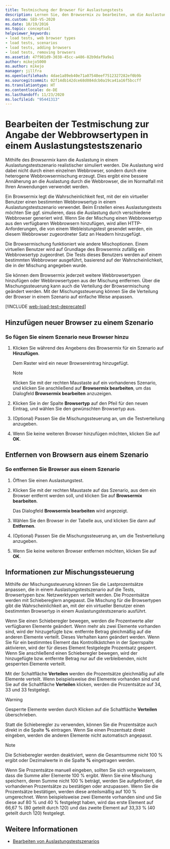 ```yaml
---
title: Testmischung der Browser für Auslastungstests
description: Lernen Sie, den Browsermix zu bearbeiten, um die Auslastung in einem Auslastungstestszenario realistischer zu simulieren.
ms.custom: SEO-VS-2020
ms.date: 10/19/2016
ms.topic: conceptual
helpviewer_keywords:
- load tests, web browser types
- load tests, scenarios
- load tests, adding browsers
- load tests, removing browsers
ms.assetid: 47f981d9-3038-45cc-a486-82b9daf9a9a1
author: mikejo5000
ms.author: mikejo
manager: jillfra
ms.openlocfilehash: 4dae1a89eb40e71a07540eef7512327282ef0b9b
ms.sourcegitcommit: 02f14db142dce68d084dcb0a19ca41a16f5bccff
ms.translationtype: HT
ms.contentlocale: de-DE
ms.lasthandoff: 11/23/2020
ms.locfileid: "95441313"
---
```

# <a name="edit-the-test-mix-to-specify-which-web-browsers-types-in-a-load-test-scenario"></a>Bearbeiten der Testmischung zur Angabe der Webbrowsertypen in einem Auslastungstestszenario

Mithilfe des *Browsermix* kann die Auslastung in einem Auslastungstestszenario realistischer simuliert werden. Die Auslastung wird dabei nicht durch einen einzelnen Webbrowser, sondern durch eine heterogene Webbrowsermischung erzeugt. Dies ergibt eine bessere Annäherung an die Auslastung durch die Webbrowser, die im Normalfall mit Ihren Anwendungen verwendet werden.

Ein Browsermix legt die Wahrscheinlichkeit fest, mit der ein virtueller Benutzer einen bestimmten Webbrowsertyp in einem Auslastungstestszenario verwendet. Beim Erstellen eines Auslastungstests möchten Sie ggf. simulieren, dass die Auslastung durch verschiedene Webbrowser generiert wird. Wenn Sie der Mischung einen Webbrowsertyp aus den verfügbaren Webbrowsern hinzufügen, wird allen HTTP-Anforderungen, die von einem Webleistungstest gesendet werden, ein diesem Webbrowser zugeordneter Satz an Headern hinzugefügt.

Die Browsermischung funktioniert wie andere Mischoptionen. Einem virtuellen Benutzer wird auf Grundlage des Browsermix zufällig ein Webbrowsertyp zugeordnet. Die Tests dieses Benutzers werden auf einem bestimmten Webbrowser ausgeführt, basierend auf der Wahrscheinlichkeit, die in der Mischung angegeben wurde.

Sie können dem Browsermix jederzeit weitere Webbrowsertypen hinzufügen oder Webbrowsertypen aus der Mischung entfernen. Über die Mischungssteuerung kann auch die Verteilung der Browsermischung geändert werden. Mit der Mischungssteuerung können Sie die Verteilung der Browser in einem Szenario auf einfache Weise anpassen.

[!INCLUDE [web-load-test-deprecated](includes/web-load-test-deprecated.md)]

## <a name="add-new-browsers-to-a-scenario"></a>Hinzufügen neuer Browser zu einem Szenario

### <a name="to-add-new-browsers-to-a-scenario"></a>So fügen Sie einem Szenario neue Browser hinzu

1. Klicken Sie während des Angebens des Browsermix für ein Szenario auf **Hinzufügen**.

     Dem Raster wird ein neuer Browsereintrag hinzugefügt.

    > [!NOTE]
    > Klicken Sie mit der rechten Maustaste auf ein vorhandenes Szenario, und klicken Sie anschließend auf **Browsermix bearbeiten**, um das Dialogfeld **Browsermix bearbeiten** anzuzeigen.

2. Klicken Sie in der Spalte **Browsertyp** auf den Pfeil für den neuen Eintrag, und wählen Sie den gewünschten Browsertyp aus.

3. (Optional) Passen Sie die Mischungssteuerung an, um die Testverteilung anzugeben.

4. Wenn Sie keine weiteren Browser hinzufügen möchten, klicken Sie auf **OK**.

## <a name="remove-browsers-from-a-scenario"></a>Entfernen von Browsern aus einem Szenario

### <a name="to-remove-browsers-from-a-scenario"></a>So entfernen Sie Browser aus einem Szenario

1. Öffnen Sie einen Auslastungstest.

2. Klicken Sie mit der rechten Maustaste auf das Szenario, aus dem ein Browser entfernt werden soll, und klicken Sie auf **Browsermix bearbeiten**.

     Das Dialogfeld **Browsermix bearbeiten** wird angezeigt.

3. Wählen Sie den Browser in der Tabelle aus, und klicken Sie dann auf **Entfernen**.

4. (Optional) Passen Sie die Mischungssteuerung an, um die Testverteilung anzugeben.

5. Wenn Sie keine weiteren Browser entfernen möchten, klicken Sie auf **OK**.

## <a name="about-the-mix-control"></a>Informationen zur Mischungssteuerung

Mithilfe der Mischungssteuerung können Sie die Lastprozentsätze anpassen, die in einem Auslastungstestszenario auf die Tests, Browsertypen bzw. Netzwerktypen verteilt werden. Die Prozentsätze werden mit Schiebereglern angepasst. Die Mischung für die Browsertypen gibt die Wahrscheinlichkeit an, mit der ein virtueller Benutzer einen bestimmten Browsertyp in einem Auslastungstestszenario ausführt.

Wenn Sie einen Schieberegler bewegen, werden die Prozentwerte aller verfügbaren Elemente geändert. Wenn mehr als zwei Elemente vorhanden sind, wird der hinzugefügte bzw. entfernte Betrag gleichmäßig auf die anderen Elemente verteilt. Dieses Verhalten kann geändert werden. Wenn Sie für ein bestimmtes Element das Kontrollkästchen in der Sperrspalte aktivieren, wird der für dieses Element festgelegte Prozentsatz gesperrt. Wenn Sie anschließend einen Schieberegler bewegen, wird der hinzugefügte bzw. entfernte Betrag nur auf die verbleibenden, nicht gesperrten Elemente verteilt.

Mit der Schaltfläche **Verteilen** werden die Prozentsätze gleichmäßig auf alle Elemente verteilt. Wenn beispielsweise drei Elemente vorhanden sind und Sie auf die Schaltfläche **Verteilen** klicken, werden die Prozentsätze auf 34, 33 und 33 festgelegt.

> [!WARNING]
> Gesperrte Elemente werden durch Klicken auf die Schaltfläche **Verteilen** überschrieben.

Statt die Schieberegler zu verwenden, können Sie die Prozentsätze auch direkt in die Spalte **%** eintragen. Wenn Sie einen Prozentsatz direkt eingeben, werden die anderen Elemente nicht automatisch angepasst.

> [!NOTE]
> Die Schieberegler werden deaktiviert, wenn die Gesamtsumme nicht 100 % ergibt oder Dezimalwerte in die Spalte **%** eingetragen werden.

Wenn Sie Prozentsätze manuell eingeben, sollten Sie sich vergewissern, dass die Summe aller Elemente 100 % ergibt. Wenn Sie eine Mischung speichern, deren Summe nicht 100 % beträgt, werden Sie aufgefordert, die vorhandenen Prozentsätze zu bestätigen oder anzupassen. Wenn Sie die Prozentsätze bestätigen, werden diese anteilsmäßig auf 100 % umgerechnet.  Wenn beispielsweise zwei Elemente vorhanden sind und Sie diese auf 80 % und 40 % festgelegt haben, wird das erste Element auf 66,67 % (80 geteilt durch 120) und das zweite Element auf 33,33 % (40 geteilt durch 120) festgelegt.

## <a name="see-also"></a>Weitere Informationen

- [Bearbeiten von Auslastungstestszenarios](../test/edit-load-test-scenarios.md)
